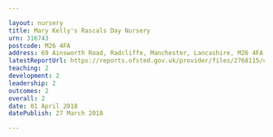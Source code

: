```yaml
---

layout: nursery
title: Mary Kelly's Rascals Day Nursery
urn: 316743
postcode: M26 4FA
address: 69 Ainsworth Road, Radcliffe, Manchester, Lancashire, M26 4FA
latestReportUrl: https://reports.ofsted.gov.uk/provider/files/2768115/urn/316743.pdf
teaching: 2
development: 2
leadership: 2
outcomes: 2
overall: 2
date: 01 April 2018 
datePublish: 27 March 2018

---
```

